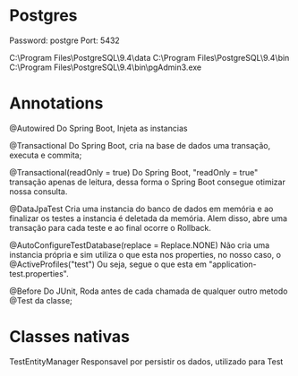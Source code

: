 # Postgres
Password: postgre
Port: 5432

C:\Program Files\PostgreSQL\9.4\data
C:\Program Files\PostgreSQL\9.4\bin
C:\Program Files\PostgreSQL\9.4\bin\pgAdmin3.exe

# Annotations
@Autowired
Do Spring Boot, Injeta as instancias

@Transactional
Do Spring Boot, cria na base de dados uma transação, executa e commita;

@Transactional(readOnly = true)
Do Spring Boot, "readOnly = true" transação apenas de leitura, dessa forma o Spring Boot consegue otimizar nossa consulta.

@DataJpaTest 
Cria uma instancia do banco de dados em memória e ao finalizar os testes a instancia é deletada da memória.
Alem disso, abre uma transação para cada teste e ao final ocorre o Rollback.	

@AutoConfigureTestDatabase(replace = Replace.NONE)
Não cria uma instancia própria e sim utiliza o que esta nos properties, no nosso caso, o @ActiveProfiles("test")
Ou seja, segue o que esta em "application-test.properties".

@Before
Do JUnit, Roda antes de cada chamada de qualquer outro metodo @Test da classe;

# Classes nativas
TestEntityManager
Responsavel por persistir os dados, utilizado para Test